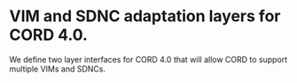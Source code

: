 # VIM and SDNC adaptation layers for CORD 4.0.

We define two layer interfaces for CORD 4.0 that will allow CORD to support multiple VIMs and SDNCs.
